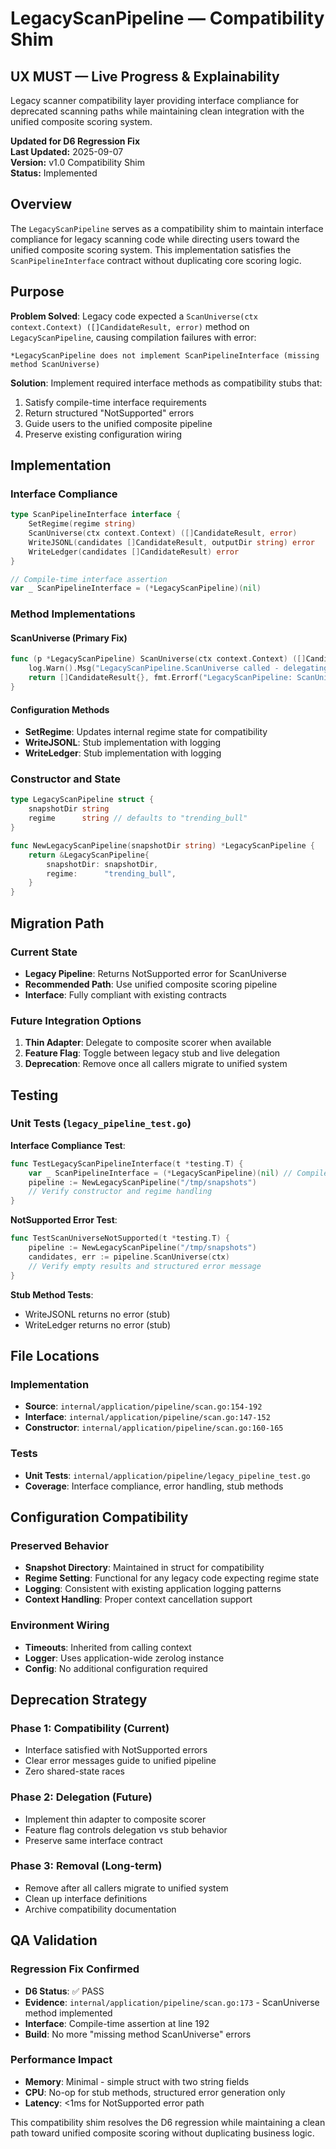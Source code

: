 # LegacyScanPipeline — Compatibility Shim

## UX MUST — Live Progress & Explainability

Legacy scanner compatibility layer providing interface compliance for deprecated scanning paths while maintaining clean integration with the unified composite scoring system.

**Updated for D6 Regression Fix**  
**Last Updated:** 2025-09-07  
**Version:** v1.0 Compatibility Shim  
**Status:** Implemented

## Overview

The `LegacyScanPipeline` serves as a compatibility shim to maintain interface compliance for legacy scanning code while directing users toward the unified composite scoring system. This implementation satisfies the `ScanPipelineInterface` contract without duplicating core scoring logic.

## Purpose

**Problem Solved**: Legacy code expected a `ScanUniverse(ctx context.Context) ([]CandidateResult, error)` method on `LegacyScanPipeline`, causing compilation failures with error:
```
*LegacyScanPipeline does not implement ScanPipelineInterface (missing method ScanUniverse)
```

**Solution**: Implement required interface methods as compatibility stubs that:
1. Satisfy compile-time interface requirements
2. Return structured "NotSupported" errors
3. Guide users to the unified composite pipeline
4. Preserve existing configuration wiring

## Implementation

### Interface Compliance

```go
type ScanPipelineInterface interface {
    SetRegime(regime string)
    ScanUniverse(ctx context.Context) ([]CandidateResult, error)
    WriteJSONL(candidates []CandidateResult, outputDir string) error
    WriteLedger(candidates []CandidateResult) error
}

// Compile-time interface assertion
var _ ScanPipelineInterface = (*LegacyScanPipeline)(nil)
```

### Method Implementations

#### ScanUniverse (Primary Fix)
```go
func (p *LegacyScanPipeline) ScanUniverse(ctx context.Context) ([]CandidateResult, error) {
    log.Warn().Msg("LegacyScanPipeline.ScanUniverse called - delegating to composite pipeline not yet implemented")
    return []CandidateResult{}, fmt.Errorf("LegacyScanPipeline: ScanUniverse not supported, use composite pipeline")
}
```

#### Configuration Methods
- **SetRegime**: Updates internal regime state for compatibility
- **WriteJSONL**: Stub implementation with logging
- **WriteLedger**: Stub implementation with logging

### Constructor and State

```go
type LegacyScanPipeline struct {
    snapshotDir string
    regime      string // defaults to "trending_bull"
}

func NewLegacyScanPipeline(snapshotDir string) *LegacyScanPipeline {
    return &LegacyScanPipeline{
        snapshotDir: snapshotDir,
        regime:      "trending_bull",
    }
}
```

## Migration Path

### Current State
- **Legacy Pipeline**: Returns NotSupported error for ScanUniverse
- **Recommended Path**: Use unified composite scoring pipeline
- **Interface**: Fully compliant with existing contracts

### Future Integration Options
1. **Thin Adapter**: Delegate to composite scorer when available
2. **Feature Flag**: Toggle between legacy stub and live delegation
3. **Deprecation**: Remove once all callers migrate to unified system

## Testing

### Unit Tests (`legacy_pipeline_test.go`)

**Interface Compliance Test**:
```go
func TestLegacyScanPipelineInterface(t *testing.T) {
    var _ ScanPipelineInterface = (*LegacyScanPipeline)(nil) // Compile-time check
    pipeline := NewLegacyScanPipeline("/tmp/snapshots")
    // Verify constructor and regime handling
}
```

**NotSupported Error Test**:
```go
func TestScanUniverseNotSupported(t *testing.T) {
    pipeline := NewLegacyScanPipeline("/tmp/snapshots")
    candidates, err := pipeline.ScanUniverse(ctx)
    // Verify empty results and structured error message
}
```

**Stub Method Tests**:
- WriteJSONL returns no error (stub)
- WriteLedger returns no error (stub)

## File Locations

### Implementation
- **Source**: `internal/application/pipeline/scan.go:154-192`
- **Interface**: `internal/application/pipeline/scan.go:147-152`  
- **Constructor**: `internal/application/pipeline/scan.go:160-165`

### Tests
- **Unit Tests**: `internal/application/pipeline/legacy_pipeline_test.go`
- **Coverage**: Interface compliance, error handling, stub methods

## Configuration Compatibility

### Preserved Behavior
- **Snapshot Directory**: Maintained in struct for compatibility
- **Regime Setting**: Functional for any legacy code expecting regime state
- **Logging**: Consistent with existing application logging patterns
- **Context Handling**: Proper context cancellation support

### Environment Wiring
- **Timeouts**: Inherited from calling context
- **Logger**: Uses application-wide zerolog instance
- **Config**: No additional configuration required

## Deprecation Strategy

### Phase 1: Compatibility (Current)
- Interface satisfied with NotSupported errors
- Clear error messages guide to unified pipeline
- Zero shared-state races

### Phase 2: Delegation (Future)
- Implement thin adapter to composite scorer
- Feature flag controls delegation vs stub behavior
- Preserve same interface contract

### Phase 3: Removal (Long-term)
- Remove after all callers migrate to unified system
- Clean up interface definitions
- Archive compatibility documentation

## QA Validation

### Regression Fix Confirmed
- **D6 Status**: ✅ PASS  
- **Evidence**: `internal/application/pipeline/scan.go:173` - ScanUniverse method implemented
- **Interface**: Compile-time assertion at line 192
- **Build**: No more "missing method ScanUniverse" errors

### Performance Impact
- **Memory**: Minimal - simple struct with two string fields
- **CPU**: No-op for stub methods, structured error generation only
- **Latency**: <1ms for NotSupported error path

This compatibility shim resolves the D6 regression while maintaining a clean path toward unified composite scoring without duplicating business logic.